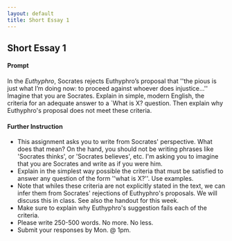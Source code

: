 ```yaml
---
layout: default
title: Short Essay 1
---
```


## Short Essay 1

#### Prompt ####

In the *Euthyphro*, Socrates rejects Euthyphro’s proposal that ''the pious is just what I’m doing now: to proceed against whoever does injustice…'' Imagine that you are Socrates. Explain in simple, modern English, the criteria for an adequate answer to a `What is X? question. Then explain why Euthyphro's proposal does not meet these criteria.


#### Further Instruction ####

+ This assignment asks you to write from Socrates' perspective. What does that mean? On the hand, you should not be writing phrases like 'Socrates thinks', or 'Socrates believes', etc. I'm asking you to imagine that you are Socrates and write as if you were him. 
+ Explain in the simplest way possible the criteria that must be satisfied to answer any question of the form ''what is X?''. Use examples. 
+ Note that whiles these criteria are not explicitly stated in the text, we can infer them from Socrates' rejections of Euthyphro's proposals. We will discuss this in class. See also the handout for this week. 
+ Make sure to explain why Euthyphro's suggestion fails each of the criteria. 
+ Please write 250-500 words. No more. No less. 
+ Submit your responses by Mon. @ 1pm. 
 

